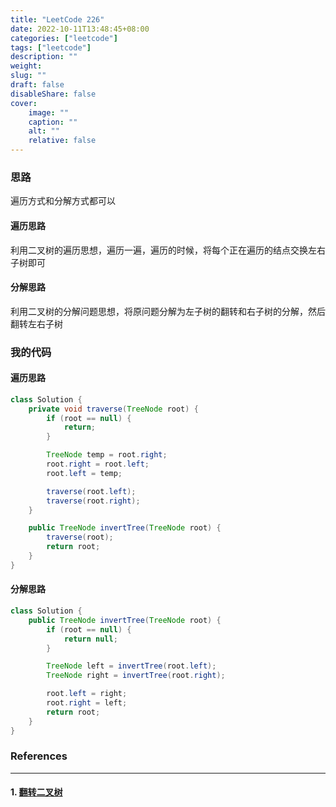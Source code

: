 ```yaml
---
title: "LeetCode 226"
date: 2022-10-11T13:48:45+08:00
categories: ["leetcode"]
tags: ["leetcode"]
description: ""
weight:
slug: ""
draft: false
disableShare: false
cover:
    image: ""
    caption: ""
    alt: ""
    relative: false
---
```


### 思路

遍历方式和分解方式都可以

#### 遍历思路

利用二叉树的遍历思想，遍历一遍，遍历的时候，将每个正在遍历的结点交换左右子树即可

#### 分解思路

利用二叉树的分解问题思想，将原问题分解为左子树的翻转和右子树的分解，然后翻转左右子树

### 我的代码

#### 遍历思路

```java
class Solution {
    private void traverse(TreeNode root) {
        if (root == null) {
            return;
        }

        TreeNode temp = root.right;
        root.right = root.left;
        root.left = temp;

        traverse(root.left);
        traverse(root.right);
    }

    public TreeNode invertTree(TreeNode root) {
        traverse(root);
        return root;
    }
}
```

#### 分解思路

```java
class Solution {
    public TreeNode invertTree(TreeNode root) {
        if (root == null) {
            return null;
        }

        TreeNode left = invertTree(root.left);
        TreeNode right = invertTree(root.right);

        root.left = right;
        root.right = left;
        return root;
    }
}
```

### References

---

#### 1. [翻转二叉树](https://leetcode.cn/problems/invert-binary-tree/)

